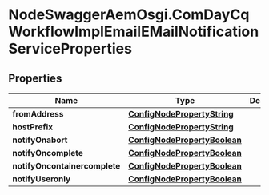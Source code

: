 # NodeSwaggerAemOsgi.ComDayCqWorkflowImplEmailEMailNotificationServiceProperties

## Properties

Name | Type | Description | Notes
------------ | ------------- | ------------- | -------------
**fromAddress** | [**ConfigNodePropertyString**](ConfigNodePropertyString.md) |  | [optional] 
**hostPrefix** | [**ConfigNodePropertyString**](ConfigNodePropertyString.md) |  | [optional] 
**notifyOnabort** | [**ConfigNodePropertyBoolean**](ConfigNodePropertyBoolean.md) |  | [optional] 
**notifyOncomplete** | [**ConfigNodePropertyBoolean**](ConfigNodePropertyBoolean.md) |  | [optional] 
**notifyOncontainercomplete** | [**ConfigNodePropertyBoolean**](ConfigNodePropertyBoolean.md) |  | [optional] 
**notifyUseronly** | [**ConfigNodePropertyBoolean**](ConfigNodePropertyBoolean.md) |  | [optional] 


